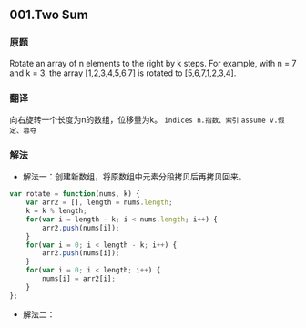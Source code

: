 ## 001.Two Sum
### 原题
Rotate an array of n elements to the right by k steps.
For example, with n = 7 and k = 3, the array [1,2,3,4,5,6,7] is rotated to [5,6,7,1,2,3,4].
### 翻译
向右旋转一个长度为n的数组，位移量为k。
`indices n.指数、索引`	`assume v.假定、篡夺`
### 解法
- 解法一：创建新数组，将原数组中元素分段拷贝后再拷贝回来。
```javascript
var rotate = function(nums, k) {
    var arr2 = [], length = nums.length;
    k = k % length;
    for(var i = length - k; i < nums.length; i++) {
        arr2.push(nums[i]);
    }
    for(var i = 0; i < length - k; i++) {
        arr2.push(nums[i]);
    }
    for(var i = 0; i < length; i++) {
        nums[i] = arr2[i];
    }
};
```

- 解法二：
```javascript

```